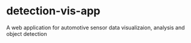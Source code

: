 # detection-vis-app
A web application for automotive sensor data visualizaion, analysis and object detection
